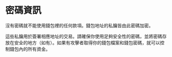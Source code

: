# 密碼資訊

沒有密碼就不能使用錢包裡的任何款項。錢包地址的私鑰皆由此密碼加密。

這些私鑰用於簽署相應地址的交易。請確保你使用足夠安全性的密碼，並將密碼存放在安全的地方（如有）。如果有攻擊者取得你的錢包檔案和錢包密碼，就可以控制錢包內的所有資金。
